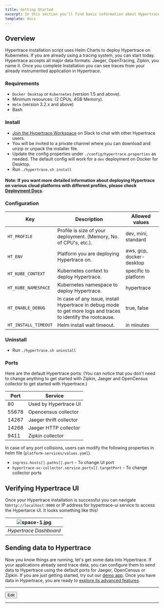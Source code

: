 ```yaml
---
title: Getting Started
excerpt: In this section you'll find basic information about Hypertrace and how to use it.
template: docs
---
```


## Overview
Hypertrace installation script uses Helm Charts to deploy Hypertrace on Kubernetes. If you are already using a tracing system, you can start today. Hypertrace accepts all major data formats: Jaeger, OpenTracing, Zipkin, you name it. Once you complete Installation you can see traces from your already instrumented application in Hypertrace. 

### Requirements
- `Docker Desktop` or `Kubernetes` (version 1.5 and above).
- Minimum resources: (2 CPUs, 4GB Memory).
- `Helm` (version 3.2.x and above)
- Bash

### Install
- [Join the Hypertrace Workspace](https://www.hypertrace.org/get-started) on Slack to chat with other Hypertrace users.
- You will be invited to a private channel where you can download and unzip or unpack the installer file.
- Update the config properties under `./config/hypertrace.properties` as needed. The default config will work for a `dev` deployment on Docker for Desktop.
- Run `./hypertrace.sh install`


#### Note: If you want more detailed information about deploying Hypertrace on various cloud platforms with different profiles, please check [Deployment Docs](https://docs.hypertrace.org/deployments).

### Configuration

| Key                  | Description                                                                                                   | Allowed values       |
|----------------------|---------------------------------------------------------------------------------------------------------------|----------------------|
| `HT_PROFILE`         | Profile is size of your deployment. (Memory, No. of CPU's, etc.).                                             | dev, mini, standard |
| `HT_ENV`             | Platform you are deploying Hypertrace on.                                                                     | aws, gcp, docker-desktop      |
| `HT_KUBE_CONTEXT`    | Kubernetes context to deploy Hypertrace.                                                                      | specific to platform |
| `HT_KUBE_NAMESPACE`  | Kubernetes namespace to deploy Hypertrace.                                                                    | hypertrace           |
| `HT_ENABLE_DEBUG`    | In case of any issue, install Hypertrace in debug mode to get more logs and traces to identify the rootcause. | true, false          |
| `HT_INSTALL_TIMEOUT` | Helm install wait timeout.                                                                                    | in minutes           |

### Uninstall
- Run `./hypertrace.sh uninstall`

### Ports

Here are the default Hypertrace ports: (You can notice that you don't need to change anything to get started with Zipkin, Jaeger and OpenCensus collector to get started with Hypertrace.)

| Port  | Service                 |
|-------|-------------------------|
| 80    | Used by Hypertrace UI   |
| 55678 | Opencensus collector    |
| 14267 | Jaeger thrift collector |
| 14268 | Jaeger HTTP collector   |
| 9411  | Zipkin collector        |

In case of any port collisions, users can modify the following properties in helm file (`platform-services/values.yaml`).
- `ingress.hosts[].paths[].port` -  To change UI port 
- `hypertrace-oc-collector.service.ports[].targetPort` - To change collector ports

## Verifying Hypertrace UI

Once your Hypertrace installation is successful you can navigate to`http://localhost:9000` or IP address for hypertrace-ui service to access the Hypertarce UI. It looks something like this!

| ![space-1.jpg](https://s3.amazonaws.com/hypertrace-docs/dashboard-1.png) | 
|:--:| 
| *Hypertrace Dashboard* |

## Sending data to Hypertrace
Now you know things are running, let's get some data into Hypertrace. If your applications already send trace data, you can configure them to send data to Hypertrace using the default ports for Jaeger, OpenCensus or Zipkin. If you are just getting started, try out our [demo app](https://docs.hypertrace.org/sample-app/). Once you have data in Hypertrace, you are ready to [explore its advanced features](https://docs.hypertrace.org/platform-ui/). 

***

<a href="https://github.com/hypertrace/hypertrace-docs-website/tree/master/src/pages/getting-started/index.md">
<button type="button">Edit</button></a>


***
